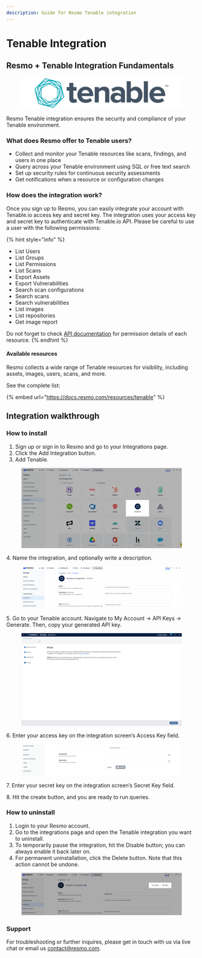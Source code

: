 ```yaml
---
description: Guide for Resmo Tenable integration
---
```


# Tenable Integration

## Resmo + Tenable Integration Fundamentals

<figure><img src="../.gitbook/assets/teanble-logo.png" alt=""><figcaption></figcaption></figure>

Resmo Tenable integration ensures the security and compliance of your Tenable environment.

### What does Resmo offer to Tenable users?

* Collect and monitor your Tenable resources like scans, findings, and users in one place
* Query across your Tenable environment using SQL or free text search
* Set up security rules for continuous security assessments
* Get notifications when a resource or configuration changes

### How does the integration work?

Once you sign up to Resmo, you can easily integrate your account with Tenable.io access key and secret key. The integration uses your access key and secret key to authenticate with Tenable.io API. Please be careful to use a user with the following permissions:

{% hint style="info" %}
* List Users
* List Groups
* List Permissions
* List Scans
* Export Assets
* Export Vulnerabilities
* Search scan configurations
* Search scans
* Search vulnerabilities
* List images
* List repositories
* Get image report

Do not forget to check [API documentation](https://developer.tenable.com/reference/navigate) for permission details of each resource.
{% endhint %}

#### Available resources

Resmo collects a wide range of Tenable resources for visibility, including assets, images, users, scans, and more.

See the complete list:

{% embed url="https://docs.resmo.com/resources/tenable" %}

## Integration walkthrough

### How to install

1. Sign up or sign in to Resmo and go to your Integrations page.
2. Click the Add Integration button.
3. Add Tenable.

<figure><img src="../.gitbook/assets/add-tenable.png" alt=""><figcaption></figcaption></figure>

4\. Name the integration, and optionally write a description.

<figure><img src="../.gitbook/assets/tenable-integration.png" alt=""><figcaption></figcaption></figure>

5\. Go to your Tenable account. Navigate to My Account -> API Keys -> Generate. Then, copy your generated API key.

<figure><img src="../.gitbook/assets/tenable-api-key.png" alt=""><figcaption></figcaption></figure>

6\. Enter your access key on the integration screen’s Access Key field.

<figure><img src="../.gitbook/assets/tenable-integration-configuration (1).png" alt=""><figcaption></figcaption></figure>

7\. Enter your secret key on the integration screen’s Secret Key field.

8\. Hit the create button, and you are ready to run queries.

### How to uninstall

1. Login to your Resmo account.
2. Go to the integrations page and open the Tenable integration you want to uninstall.
3. To temporarily pause the integration, hit the Disable button; you can always enable it back later on.&#x20;
4. For permanent uninstallation, click the Delete button. Note that this action cannot be undone.

<figure><img src="../.gitbook/assets/tenable-disable (2).png" alt=""><figcaption></figcaption></figure>

### Support

For troubleshooting or further inquires, please get in touch with us via live chat or email us contact@resmo.com.
